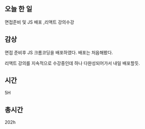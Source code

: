 ## 오늘 한 일
면접준비 및 JS 배포 ,리액트 강의수강

## 감상
면접 준비후 JS 크롬코딩을 배포하였다. 배포는 처음해봤다.

리액트 강의를 지속적으로 수강중인데 하나 다완성되어가서 내일 배포할듯.



## 시간 

5H

## 총시간

202h
